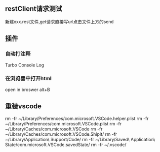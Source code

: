 ## restClient请求测试
新建xxx.rest文件,get请求直接写url点击文件上方的send


## 插件
### 自动打注释
Turbo Console Log

### 在浏览器中打开html 
open in broswer  alt+B


## 重装vscode
rm -fr ~/Library/Preferences/com.microsoft.VSCode.helper.plist
rm -fr ~/Library/Preferences/com.microsoft.VSCode.plist
rm -fr ~/Library/Caches/com.microsoft.VSCode
rm -fr ~/Library/Caches/com.microsoft.VSCode.ShipIt/
rm -fr ~/Library/Application\ Support/Code/
rm -fr ~/Library/Saved\ Application\ State/com.microsoft.VSCode.savedState/
rm -fr ~/.vscode/


